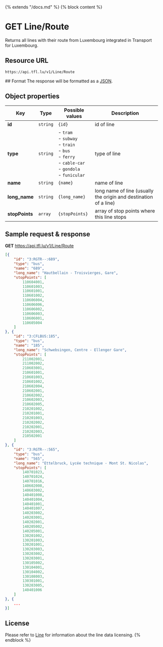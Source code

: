 {% extends "/docs.md" %}
{% block content %}
# GET Line/Route
Returns all lines with their route from Luxembourg integrated in Transport for Luxembourg.

## Resource URL
    https://api.tfl.lu/v1/Line/Route

## Format
The response will be formatted as a [JSON](https://en.wikipedia.org/wiki/JSON).

## Object properties
| Key           | Type      | Possible values | Description |
| ------------- | --------- | --------------- | ----------- |
| **id**        | `string`  | `{id}`          | id of line |
| **type**      | `string`  | - `tram`<br />- `subway`<br />- `train`<br />- `bus`<br />- `ferry`<br />- `cable-car`<br />- `gondola`<br />- `funicular` | type of line |
| **name**      | `string`  | `{name}`        | name of line |
| **long_name** | `string`  | `{long_name}`   | long name of line (usually the origin and destination of a line) |
| **stopPoints** | `array`  | `{stopPoints}`  | array of stop points where this line stops |

## Sample request & response
**GET** https://api.tfl.lu/v1/Line/Route
```json
[{
	"id": "3:RGTR--:689",
	"type": "bus",
	"name": "689",
	"long_name": "Hautbellain - Troisvierges, Gare",
	"stopPoints": [
		110604001,
		110601003,
		110601001,
		110601002,
		110606004,
		110606006,
		110606002,
		110606003,
		110606001,
		110605004
	]
}, {
	"id": "3:CFLBUS:185",
	"type": "bus",
	"name": "185",
	"long_name": "Schwebsingen, Centre - Ellenger Gare",
	"stopPoints": [
		211002001,
		211002002,
		210603001,
		210601001,
		210601003,
		210601002,
		210602004,
		210602001,
		210602002,
		210602003,
		210602005,
		210201002,
		210201001,
		210201003,
		210202002,
		210202001,
		210202003,
		210502001
	]
}, {
	"id": "3:RGTR--:565",
	"type": "bus",
	"name": "565",
	"long_name": "Ettelbruck, Lycée technique - Mont St. Nicolas",
	"stopPoints": [
		140701023,
		140701024,
		140701016,
		140602008,
		140603002,
		140401008,
		140401004,
		140401001,
		140401007,
		140203002,
		140203001,
		140202001,
		140205002,
		140205001,
		130201002,
		130201003,
		130201001,
		130203003,
		130203002,
		130203001,
		130105002,
		130104001,
		130104002,
		130108003,
		130301001,
		130203005,
		140401006
	]
}, {
    ...
}]
```

## License
Please refer to [Line](/RESTAPIs/Line.md#license) for information about the line data licensing.
{% endblock %}
